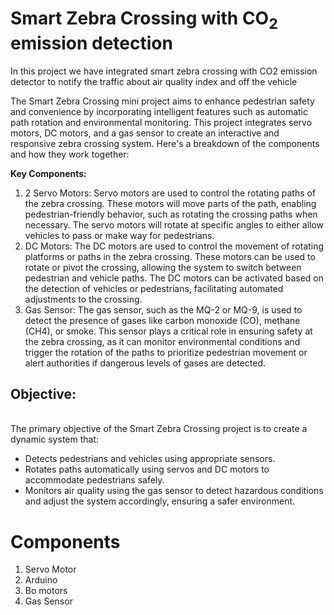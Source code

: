 <h1>Smart Zebra Crossing with CO<sub>2</sub> emission detection </h1>
<p>In this project we have integrated smart zebra crossing with CO2 emission detector to notify the traffic about air quality index and off the vehicle<p>
<div class="into">
<p>The Smart Zebra Crossing mini project aims to enhance pedestrian safety and convenience by incorporating intelligent features such as automatic path rotation and environmental monitoring. This project integrates servo motors, DC motors, and a gas sensor to create an interactive and responsive zebra crossing system. Here's a breakdown of the components and how they work together:

**Key Components:**
<ol>
<li>2 Servo Motors: Servo motors are used to control the rotating paths of the zebra crossing. These motors will move parts of the path, enabling pedestrian-friendly behavior, such as rotating the crossing paths when necessary. The servo motors will rotate at specific angles to either allow vehicles to pass or make way for pedestrians.</li>

<li> DC Motors: The DC motors are used to control the movement of rotating platforms or paths in the zebra crossing. These motors can be used to rotate or pivot the crossing, allowing the system to switch between pedestrian and vehicle paths. The DC motors can be activated based on the detection of vehicles or pedestrians, facilitating automated adjustments to the crossing.</li>

<li>Gas Sensor: The gas sensor, such as the MQ-2 or MQ-9, is used to detect the presence of gases like carbon monoxide (CO), methane (CH4), or smoke. This sensor plays a critical role in ensuring safety at the zebra crossing, as it can monitor environmental conditions and trigger the rotation of the paths to prioritize pedestrian movement or alert authorities if dangerous levels of gases are detected.</li>
</ol>

<h2>Objective:</h2><br>
The primary objective of the Smart Zebra Crossing project is to create a dynamic system that:
<ul>
<li>Detects pedestrians and vehicles using appropriate sensors.</li>
<li>Rotates paths automatically using servos and DC motors to accommodate pedestrians safely.</li>
<li>Monitors air quality using the gas sensor to detect hazardous conditions and adjust the system accordingly, ensuring a safer environment.</li>
</p>
</ul>
</div>

<div id="component">
<h1>Components</h1>
<ol>
<li>Servo Motor</li>
<li>Arduino</li>
<li>Bo motors</li>
<li>Gas Sensor</li>

</ol>
</div>